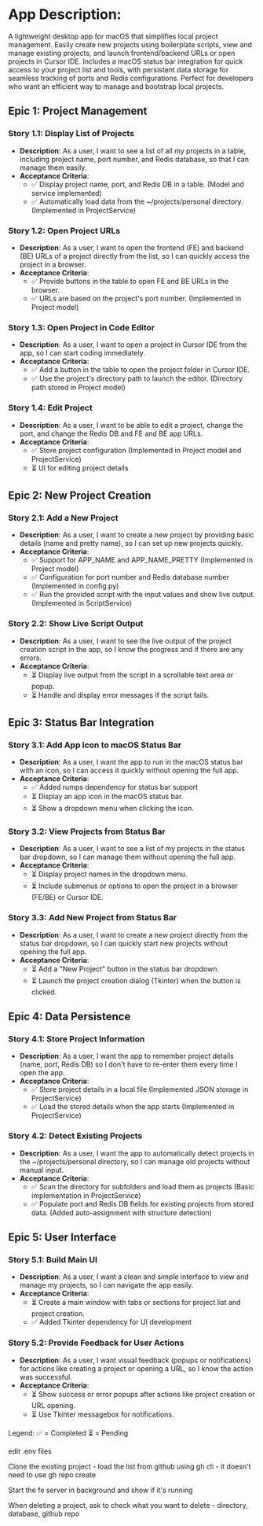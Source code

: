 # App Description:

A lightweight desktop app for macOS that simplifies local project management. Easily create new projects using boilerplate scripts, view and manage existing projects, and launch frontend/backend URLs or open projects in Cursor IDE. Includes a macOS status bar integration for quick access to your project list and tools, with persistent data storage for seamless tracking of ports and Redis configurations. Perfect for developers who want an efficient way to manage and bootstrap local projects.

## **Epic 1: Project Management**

### **Story 1.1: Display List of Projects**

- **Description**: As a user, I want to see a list of all my projects in a table, including project name, port number, and Redis database, so that I can manage them easily.
- **Acceptance Criteria**:
  - ✅ Display project name, port, and Redis DB in a table. (Model and service implemented)
  - ✅ Automatically load data from the ~/projects/personal directory. (Implemented in ProjectService)

### **Story 1.2: Open Project URLs**

- **Description**: As a user, I want to open the frontend (FE) and backend (BE) URLs of a project directly from the list, so I can quickly access the project in a browser.
- **Acceptance Criteria**:
  - ✅ Provide buttons in the table to open FE and BE URLs in the browser.
  - ✅ URLs are based on the project's port number. (Implemented in Project model)

### **Story 1.3: Open Project in Code Editor**

- **Description**: As a user, I want to open a project in Cursor IDE from the app, so I can start coding immediately.
- **Acceptance Criteria**:
  - ✅ Add a button in the table to open the project folder in Cursor IDE.
  - ✅ Use the project's directory path to launch the editor. (Directory path stored in Project model)

### **Story 1.4: Edit Project**

- **Description**: As a user, I want to be able to edit a project, change the port, and change the Redis DB and FE and BE app URLs.
- **Acceptance Criteria**:
  - ✅ Store project configuration (Implemented in Project model and ProjectService)
  - ⏳ UI for editing project details

## **Epic 2: New Project Creation**

### **Story 2.1: Add a New Project**

- **Description**: As a user, I want to create a new project by providing basic details (name and pretty name), so I can set up new projects quickly.
- **Acceptance Criteria**:
  - ✅ Support for APP_NAME and APP_NAME_PRETTY (Implemented in Project model)
  - ✅ Configuration for port number and Redis database number (Implemented in config.py)
  - ✅ Run the provided script with the input values and show live output. (Implemented in ScriptService)

### **Story 2.2: Show Live Script Output**

- **Description**: As a user, I want to see the live output of the project creation script in the app, so I know the progress and if there are any errors.
- **Acceptance Criteria**:
  - ⏳ Display live output from the script in a scrollable text area or popup.
  - ⏳ Handle and display error messages if the script fails.

## **Epic 3: Status Bar Integration**

### **Story 3.1: Add App Icon to macOS Status Bar**

- **Description**: As a user, I want the app to run in the macOS status bar with an icon, so I can access it quickly without opening the full app.
- **Acceptance Criteria**:
  - ✅ Added rumps dependency for status bar support
  - ⏳ Display an app icon in the macOS status bar.
  - ⏳ Show a dropdown menu when clicking the icon.

### **Story 3.2: View Projects from Status Bar**

- **Description**: As a user, I want to see a list of my projects in the status bar dropdown, so I can manage them without opening the full app.
- **Acceptance Criteria**:
  - ⏳ Display project names in the dropdown menu.
  - ⏳ Include submenus or options to open the project in a browser (FE/BE) or Cursor IDE.

### **Story 3.3: Add New Project from Status Bar**

- **Description**: As a user, I want to create a new project directly from the status bar dropdown, so I can quickly start new projects without opening the full app.
- **Acceptance Criteria**:
  - ⏳ Add a "New Project" button in the status bar dropdown.
  - ⏳ Launch the project creation dialog (Tkinter) when the button is clicked.

## **Epic 4: Data Persistence**

### **Story 4.1: Store Project Information**

- **Description**: As a user, I want the app to remember project details (name, port, Redis DB) so I don't have to re-enter them every time I open the app.
- **Acceptance Criteria**:
  - ✅ Store project details in a local file (Implemented JSON storage in ProjectService)
  - ✅ Load the stored details when the app starts (Implemented in ProjectService)

### **Story 4.2: Detect Existing Projects**

- **Description**: As a user, I want the app to automatically detect projects in the ~/projects/personal directory, so I can manage old projects without manual input.
- **Acceptance Criteria**:
  - ✅ Scan the directory for subfolders and load them as projects (Basic implementation in ProjectService)
  - ✅ Populate port and Redis DB fields for existing projects from stored data. (Added auto-assignment with structure detection)

## **Epic 5: User Interface**

### **Story 5.1: Build Main UI**

- **Description**: As a user, I want a clean and simple interface to view and manage my projects, so I can navigate the app easily.
- **Acceptance Criteria**:
  - ⏳ Create a main window with tabs or sections for project list and project creation.
  - ✅ Added Tkinter dependency for UI development

### **Story 5.2: Provide Feedback for User Actions**

- **Description**: As a user, I want visual feedback (popups or notifications) for actions like creating a project or opening a URL, so I know the action was successful.
- **Acceptance Criteria**:
  - ⏳ Show success or error popups after actions like project creation or URL opening.
  - ⏳ Use Tkinter messagebox for notifications.

Legend:
✅ = Completed
⏳ = Pending

edit .env files

Clone the existing project - load the list from github using gh cli - it doesn't need to use gh repo create

Start the fe server in background and show if it's running

When deleting a project, ask to check what you want to delete - directory, database, github repo
